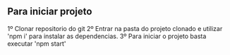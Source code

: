 ## Para iniciar projeto

1º Clonar repositorio do git
2º Entrar na pasta do projeto clonado e utilizar 'npm i' para instalar as dependencias.
3º Para iniciar o projeto basta executar 'npm start'
